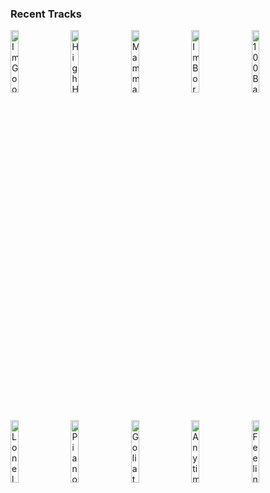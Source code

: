 ### Recent Tracks
[<img src='https://lastfm.freetls.fastly.net/i/u/300x300/3b3c22493b2d0cccaba6814be80123ee.jpg' width='16%' height='16%' alt='Im Good'>](https://www.last.fm/music/the%2bmowgli%2527s/_/i%2527m%2bgood)&nbsp;&nbsp;&nbsp;&nbsp;[<img src='https://lastfm.freetls.fastly.net/i/u/300x300/154710f4d4b3e5401533d38c8048ad15.jpg' width='16%' height='16%' alt='High Hopes'>](https://www.last.fm/music/panic%2521%2bat%2bthe%2bdisco/_/high%2bhopes)&nbsp;&nbsp;&nbsp;&nbsp;[<img src='https://lastfm.freetls.fastly.net/i/u/300x300/929f961574d7444ac439f0da85c211ea.png' width='16%' height='16%' alt='Mamma Mia'>](https://www.last.fm/music/abba/_/mamma%2bmia)&nbsp;&nbsp;&nbsp;&nbsp;[<img src='https://lastfm.freetls.fastly.net/i/u/300x300/bc2dca805edfac5da918210d4fe93718.jpg' width='16%' height='16%' alt='Im Born To Run'>](https://www.last.fm/music/american%2bauthors/_/i%2527m%2bborn%2bto%2brun)&nbsp;&nbsp;&nbsp;&nbsp;[<img src='https://lastfm.freetls.fastly.net/i/u/300x300/1a1cd474e9e7ca1cc4c3ea038b89e8c1.jpg' width='16%' height='16%' alt='100 Bad Days'>](https://www.last.fm/music/ajr/_/100%2bbad%2bdays)&nbsp;&nbsp;&nbsp;&nbsp;<br>[<img src='https://lastfm.freetls.fastly.net/i/u/300x300/1ee5f82362efb25fadc3a75cf4b17fac.png' width='16%' height='16%' alt='Lonely Town'>](https://www.last.fm/music/brandon%2bflowers/_/lonely%2btown)&nbsp;&nbsp;&nbsp;&nbsp;[<img src='https://lastfm.freetls.fastly.net/i/u/300x300/54b37d139a3e4656817f66e794492302.png' width='16%' height='16%' alt='Piano Man'>](https://www.last.fm/music/billy%2bjoel/_/piano%2bman)&nbsp;&nbsp;&nbsp;&nbsp;[<img src='https://lastfm.freetls.fastly.net/i/u/300x300/2a96cbd8b46e442fc41c2b86b821562f.png' width='16%' height='16%' alt='Goliath'>](https://www.last.fm/music/smith%2b%2526%2bthell/_/goliath)&nbsp;&nbsp;&nbsp;&nbsp;[<img src='https://lastfm.freetls.fastly.net/i/u/300x300/b3b14a3f2b2f49cbb86f2a49933a1ca3.jpg' width='16%' height='16%' alt='Anytime'>](https://www.last.fm/music/journey/_/anytime)&nbsp;&nbsp;&nbsp;&nbsp;[<img src='https://lastfm.freetls.fastly.net/i/u/300x300/60840c7702d7404cb1de5620c733bbba.jpg' width='16%' height='16%' alt='Feeling That Way'>](https://www.last.fm/music/journey/_/feeling%2bthat%2bway)&nbsp;&nbsp;&nbsp;&nbsp;<br>